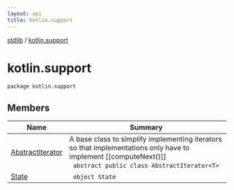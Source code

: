 ```yaml
---
layout: api
title: kotlin.support
---
```

[stdlib](../index.html) / [kotlin.support](index.html)

# kotlin.support

```
package kotlin.support
```
## Members
| Name | Summary |
|------|---------|
|[AbstractIterator](AbstractIterator/index.html)|A base class to simplify implementing iterators so that implementations only have to implement [[computeNext()]]<br>&nbsp;&nbsp;`abstract public class AbstractIterator<T> `<br>|
|[State](State/index.html)|&nbsp;&nbsp;`object State`<br>|
